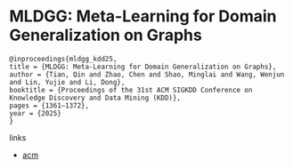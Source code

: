 # MLDGG: Meta-Learning for Domain Generalization on Graphs

```
@inproceedings{mldgg_kdd25,
title = {MLDGG: Meta-Learning for Domain Generalization on Graphs},
author = {Tian, Qin and Zhao, Chen and Shao, Minglai and Wang, Wenjun and Lin, Yujie and Li, Dong},
booktitle = {Proceedings of the 31st ACM SIGKDD Conference on Knowledge Discovery and Data Mining (KDD)},
pages = {1361–1372},
year = {2025}
}
```

links
- [acm](https://dl.acm.org/doi/10.1145/3690624.3709188)
